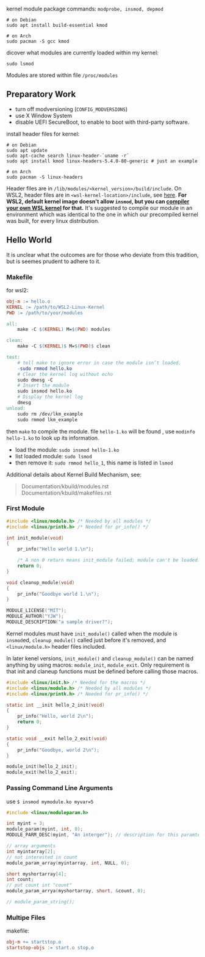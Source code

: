 kernel module package commands: `modprobe, insmod, depmod`

```shell
# on Debian
sudo apt install build-essential kmod

# on Arch
sudo pacman -S gcc kmod
```

dicover what modules are currently loaded within my kernel:

```shell
sudo lsmod
```

Modules are stored within file `/proc/modules`

## Preparatory Work

- turn off modversioning (`CONFIG_MODVERSIONS`)
- use X Window System
- disable UEFI SecureBoot, to enable to boot with third-party software.

install header files for kernel:

```shell
# on Debian
sudo apt update
sudo apt-cache search linux-header-`uname -r`
sudo apt install kmod linux-headers-5.4.0-80-generic # just an example

# on Arch
sudo pacman -S linux-headers
```

Header files are in `/lib/modules/<kernel_version>/build/include`. On WSL2, header files are in `<wsl-kernel-location>/include`, see [here](https://unix.stackexchange.com/questions/594470/wsl-2-does-not-have-lib-modules#:~:text=For%20those%20that%20need%20to%20load%20modules%20on,5%20Restart%20WSL.%20Your%20module%20should%20be%20loaded.). **For WSL2, default kernel image doesn't allow `insmod`, but you can [compiler your own WSL kernel](../Distributions/WSL/更新%20Linux%20内核.md) for that.** It's suggested to compile our module in an environment which was identical to the one in which our precompiled kernel was built, for every linux distribution.

## Hello World

It is unclear what the outcomes are for those who deviate from this tradition, but is seemes prudent to adhere to it.

### Makefile

for wsl2:

```makefile
obj-m := hello.o
KERNEL := /path/to/WSL2-Linux-Kernel
PWD := /path/to/your/modules

all:
    make -C $(KERNEL) M=$(PWD) modules

clean:
    make -C $(KERNEL)$ M=$(PWD)$ clean

test:
    # tell make to ignore error in case the module isn’t loaded.
    -sudo rmmod hello.ko 
    # Clear the kernel log without echo
    sudo dmesg -C
    # Insert the module
    sudo insmod hello.ko
    # Display the kernel log
    dmesg
unload:
    sudo rm /dev/lkm_example
    sudo rmmod lkm_example
```

then `make` to compile the module. file `hello-1.ko` will be found , use  `modinfo hello-1.ko` to look up its information. 

- load the module: `sudo insmod hello-1.ko`
- list loaded module: `sudo lsmod` 
- then remove it: `sudo rmmod hello_1`, this name is listed in `lsmod`

Additional details about Kernel Build Mechanism, see:
> Documentation/kbuild/modules.rst
> Documentation/kbuild/makefiles.rst

### First Module

```c
#include <linux/module.h> /* Needed by all modules */
#include <linux/printk.h> /* Needed for pr_info() */

int init_module(void)
{
    pr_info("Hello world 1.\n");

    /* A non 0 return means init_module failed; module can't be loaded. */
    return 0;
}

void cleanup_module(void)
{
    pr_info("Goodbye world 1.\n");
}

MODULE_LICENSE("MIT");
MODULE_AUTHOR("YJW");
MODULE_DESCRIPTION("a sample driver?");
```

Kernel modules must have `init_module()` called when the module is `insmod`ed, `cleanup_module()` called just before it's removed, and `<linux/module.h>` header files included.

In later kenel versions, `init_module()` and `cleanup_module()` can be named anything by using macros: `module_init`, `module_exit`. Only requirement is that init and claneup functions must be defined before calling those macros.

```c
#include <linux/init.h> /* Needed for the macros */
#include <linux/module.h> /* Needed by all modules */
#include <linux/printk.h> /* Needed for pr_info() */

static int __init hello_2_init(void)
{
    pr_info("Hello, world 2\n");
    return 0;
}

static void __exit hello_2_exit(void)
{
    pr_info("Goodbye, world 2\n");
}

module_init(hello_2_init);
module_exit(hello_2_exit);
```

### Passing Command Line Arguments

use `$ insmod mymodule.ko myvar=5`

```c
#include <linux/moduleparam.h>

int myint = 3;
module_param(myint, int, 0);
MODULE_PARM_DESC(myint, "An interger"); // description for this paramter

// array arguments
int myintarray[2];
// not interested in count
module_param_array(myintarray, int, NULL, 0); 

short myshortarray[4];
int count;
// put count int "count"
module_param_arrya(myshortarray, short, &count, 0); 

// module_param_string();
```

### Multipe Files

makefile:

```makefile
obj-m += startstop.o
startstop-objs := start.o stop.o
```
